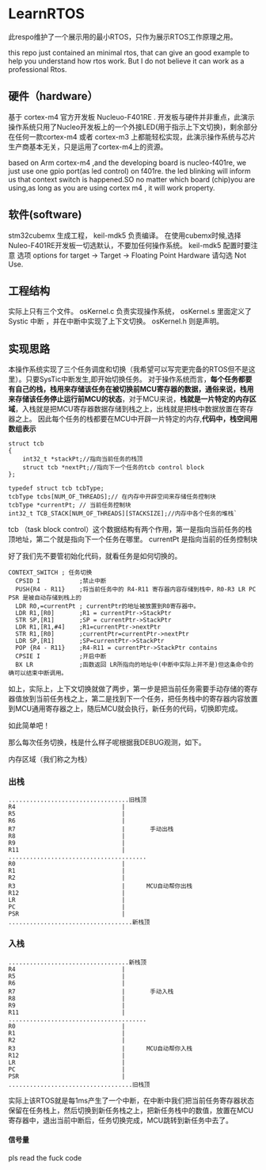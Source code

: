 # LearnRTOS
此respo维护了一个展示用的最小RTOS，只作为展示RTOS工作原理之用。

this repo just contained an minimal rtos, that can give an good example to help you understand how rtos work.
But I do not believe it can work as a professional Rtos.
## 硬件（hardware）
基于 cortex-m4 
官方开发板 Nucleuo-F401RE . 开发板与硬件并非重点，此演示操作系统只用了Nucleo开发板上的一个外接LED(用于指示上下文切换)，剩余部分在任何一款cortex-m4 或者 cortex-m3 上都能轻松实现，此演示操作系统与芯片生产商基本无关，只是运用了cortex-m4上的资源。

based on Arm cortex-m4 ,and the developing board is nucleo-f401re, we just use one gpio port(as led control) on f401re.
the led blinking  will inform us that context switch is happened.SO  no matter which board (chip)you are using,as long as you are using cortex m4 , it will work property. 

## 软件(software)
stm32cubemx 生成工程， keil-mdk5 负责编译。
在使用cubemx时候,选择Nuleo-F401RE开发板一切选默认，不要加任何操作系统。
keil-mdk5 配置时要注意 选项 options for target -> Target -> Floating Point Hardware 请勾选 Not Use.

## 工程结构
实际上只有三个文件。 osKernel.c 负责实现操作系统， osKernel.s 里面定义了 Systic 中断 ，并在中断中实现了上下文切换。
osKernel.h 则是声明。

## 实现思路
本操作系统实现了三个任务调度和切换（我希望可以写完更完备的RTOS但不是这里）。只要SysTic中断发生,即开始切换任务。
对于操作系统而言，**每个任务都要有自己的栈，栈用来存储该任务在被切换前MCU寄存器的数据，通俗来说，栈用来存储该任务停止运行前MCU的状态**，对于MCU来说，**栈就是一片特定的内存区域**，入栈就是把MCU寄存器数据存储到栈之上，出栈就是把栈中数据放置在寄存器之上。
因此每个任务的栈都要在MCU中开辟一片特定的内存,**代码中，栈空间用数组表示**
```
struct tcb
{
    int32_t *stackPt;//指向当前任务的栈顶
    struct tcb *nextPt;//指向下一个任务的tcb control block
};

typedef struct tcb tcbType; 
tcbType tcbs[NUM_OF_THREADS];// 在内存中开辟空间来存储任务控制块
tcbType *currentPt; // 当前任务控制块
int32_t TCB_STACK[NUM_OF_THREADS][STACKSIZE];//内存中各个任务的堆栈`

```
tcb （task block control）这个数据结构有两个作用，第一是指向当前任务的栈顶地址，第二个就是指向下一个任务在哪里。
currentPt 是指向当前的任务控制块

好了我们先不要管初始化代码，就看任务是如何切换的。
```
CONTEXT_SWITCH ; 任务切换
  CPSID I           ;禁止中断
  PUSH{R4 - R11}    ;将当前任务中的 R4-R11 寄存器内容存储到栈中，R0-R3 LR PC PSR 是被自动存储到栈上的
  LDR R0,=currentPt ; currentPtr的地址被放置到R0寄存器中。
  LDR R1,[R0]       ;R1 = currentPtr->StackPtr
  STR SP,[R1]       ;SP = currentPtr->StackPtr
  LDR R1,[R1,#4]    ;R1=currentPtr->nextPtr
  STR R1,[R0]       ;currentPtr=currentPtr->nextPtr 
  LDR SP,[R1]       ;SP=currentPtr->StackPtr 
  POP {R4 - R11}    ;R4-R11 = currentPtr->StackPtr contains
  CPSIE I           ;开启中断
  BX LR             ;函数返回 LR所指向的地址中(中断中实际上并不是)但这条命令的确可以结束中断调用。
```
如上，实际上，上下文切换就做了两步，第一步是把当前任务需要手动存储的寄存器值放到当前任务栈之上，第二是找到下一个任务，把任务栈中的寄存器内容放置到MCU通用寄存器之上，随后MCU就会执行，新任务的代码，切换即完成。

如此简单吧！

那么每次任务切换，栈是什么样子呢根据我DEBUG观测，如下。

内存区域（我们称之为栈）

### 出栈
```
..................................旧栈顶
R4                              |
R5                              |
R6                              |
R7                              |       手动出栈
R8                              |
R9                              |
R11                             |
.......................................
R0                              |
R1                              |
R2                              |
R3                              |      MCU自动帮你出栈
R12                             |
LR                              |
PC                              |
PSR                             |
...................................新栈顶
```

### 入栈
```
..................................新栈顶
R4                              |
R5                              |
R6                              |
R7                              |       手动入栈
R8                              |
R9                              |
R11                             |
.......................................
R0                              |
R1                              |
R2                              |
R3                              |      MCU自动帮你入栈
R12                             |
LR                              |
PC                              |
PSR                             |
...................................旧栈顶
```

实际上该RTOS就是每1ms产生了一个中断，在中断中我们把当前任务寄存器状态保留在任务栈上，然后切换到新任务栈之上，把新任务栈中的数值，放置在MCU寄存器中，退出当前中断后，任务切换完成，MCU跳转到新任务中去了。

#### 信号量
pls read the fuck code


